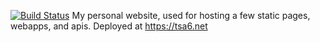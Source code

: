 [![Build Status](https://travis-ci.org/Tsa6/Tsa6.tk.svg?branch=master)](https://travis-ci.org/Tsa6/Tsa6.tk)
My personal website, used for hosting a few static pages, webapps, and apis.  Deployed at https://tsa6.net
